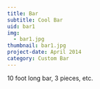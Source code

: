 ```yaml
---
title: Bar
subtitle: Cool Bar
uid: bar1
img:
  - bar1.jpg
thumbnail: bar1.jpg
project-date: April 2014
category: Custom Bar
---
```

10 foot long bar, 3 pieces, etc.
